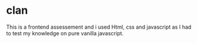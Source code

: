 # clan
This is a frontend assessement and i used Html, css and javascript as I had to test my knowledge on pure vanilla javascript. 
